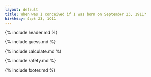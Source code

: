 ```yaml
---
layout: default
title: When was I conceived if I was born on September 23, 1911?
birthday: Sept 23, 1911
---
```


{% include header.md %}

{% include guess.md %}

{% include calculate.md %}

{% include safety.md %}

{% include footer.md %}



